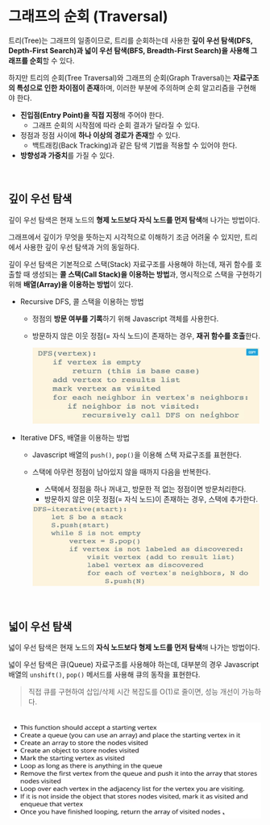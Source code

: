 # 그래프의 순회 (Traversal)

트리(Tree)는 그래프의 일종이므로, 트리를 순회하는데 사용한 **깊이 우선 탐색(DFS, Depth-First Search)과 넓이 우선 탐색(BFS, Breadth-First Search)을 사용해 그래프를 순회**할 수 있다.

하지만 트리의 순회(Tree Traversal)와 그래프의 순회(Graph Traversal)는 **자료구조의 특성으로 인한 차이점이 존재**하며, 이러한 부분에 주의하며 순회 알고리즘을 구현해야 한다.

- **진입점(Entry Point)을 직접 지정**해 주어야 한다.
    - 그래프 순회의 시작점에 따라 순회 결과가 달라질 수 있다.
- 정점과 정점 사이에 **하나 이상의 경로가 존재**할 수 있다.
    - 백트래킹(Back Tracking)과 같은 탐색 기법을 적용할 수 있어야 한다.
- **방향성과 가중치**를 가질 수 있다.

<br>

## 깊이 우선 탐색

깊이 우선 탐색은 현재 노드의 **형제 노드보다 자식 노드를 먼저 탐색**해 나가는 방법이다.

그래프에서 깊이가 무엇을 뜻하는지 시각적으로 이해하기 조금 어려울 수 있지만, 트리에서 사용한 깊이 우선 탐색과 거의 동일하다.

깊이 우선 탐색은 기본적으로 스택(Stack) 자료구조를 사용해야 하는데, 재귀 함수를 호출할 때 생성되는 **콜 스택(Call Stack)을 이용하는 방법**과, 명시적으로 스택을 구현하기 위해 **배열(Array)을 이용하는 방법**이 있다.

- Recursive DFS, 콜 스택을 이용하는 방법
    - 정점의 **방문 여부를 기록**하기 위해 Javascript 객체를 사용한다.
    - 방문하지 않은 이웃 정점(= 자식 노드)이 존재하는 경우, **재귀 함수를 호출**한다.

      <img src="./Images/RecursiveDFS.png" width=450px />

- Iterative DFS, 배열을 이용하는 방법
    - Javascript 배열의 `push()`, `pop()`을 이용해 스택 자료구조를 표현한다.
    - 스택에 아무런 정점이 남아있지 않을 때까지 다음을 반복한다.
        - 스택에서 정점을 하나 꺼내고, 방문한 적 없는 정점이면 방문처리한다.
        - 방문하지 않은 이웃 정점(= 자식 노드)이 존재하는 경우, 스택에 추가한다.
        
      <img src="./Images/IterativeDFS.png" width=450px />

<br>

## 넓이 우선 탐색

넓이 우선 탐색은 현재 노드의 **자식 노드보다 형제 노드를 먼저 탐색**해 나가는 방법이다.

넓이 우선 탐색은 큐(Queue) 자료구조를 사용해야 하는데, 대부분의 경우 Javascript 배열의 `unshift()`, `pop()` 메서드를 사용해 큐의 동작을 표현한다. 

> 직접 큐를 구현하여 삽입/삭제 시간 복잡도를 O(1)로 줄이면, 성능 개선이 가능하다.

<br>

<center>
<img src="./Images/BFS.png" width=500px />
</center>
